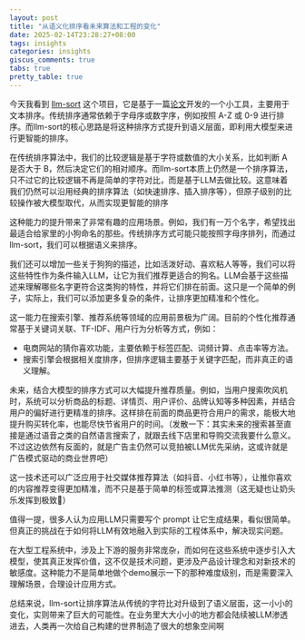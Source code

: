 ```yaml
---
layout: post
title: "从语义化排序看未来算法和工程的变化"
date: 2025-02-14T23:28:27+08:00
tags: insights
categories: insights
giscus_comments: true
tabs: true
pretty_table: true
---
```


今天我看到 [llm-sort](https://github.com/vagos/llm-sort) 这个项目，它是基于一篇[论文](https://arxiv.org/abs/2306.17563)开发的一个小工具，主要用于文本排序。传统排序通常依赖于字母序或数字序，例如按照 A-Z 或 0-9 进行排序。而llm-sort的核心思路是将这种排序方式提升到语义层面，即利用大模型来进行更智能的排序。

在传统排序算法中，我们的比较逻辑是基于字符或数值的大小关系，比如判断 A 是否大于 B，然后决定它们的相对顺序。而llm-sort本质上仍然是一个排序算法，只不过它的比较逻辑不再是简单的字符对比，而是基于LLM去做比较。这意味着我们仍然可以沿用经典的排序算法（如快速排序、插入排序等），但原子级别的比较操作被大模型取代，从而实现更智能的排序

这种能力的提升带来了非常有趣的应用场景。例如，我们有一万个名字，希望找出最适合给家里的小狗命名的那些。传统排序方式可能只能按照字母序排列，而通过llm-sort，我们可以根据语义来排序。

我们还可以增加一些关于狗狗的描述，比如活泼好动、喜欢粘人等等，我们可以将这些特性作为条件输入LLM，让它为我们推荐更适合的狗名。LLM会基于这些描述来理解哪些名字更符合这类狗的特性，并将它们排在前面。这只是一个简单的例子，实际上，我们可以添加更多复杂的条件，让排序更加精准和个性化。

这一能力在搜索引擎、推荐系统等领域的应用前景极为广阔。目前的个性化推荐通常基于关键词关联、TF-IDF、用户行为分析等方式，例如：

- 电商网站的猜你喜欢功能，主要依赖于标签匹配、词频计算、点击率等方法。
- 搜索引擎会根据相关度排序，但排序逻辑主要基于关键字匹配，而非真正的语义理解。

未来，结合大模型的排序方式可以大幅提升推荐质量。例如，当用户搜索吹风机时，系统可以分析商品的标题、详情页、用户评价、品牌认知等多种因素，并结合用户的偏好进行更精准的排序。这样排在前面的商品更符合用户的需求，能极大地提升购买转化率，也能尽快节省用户的时间。（发散一下：其实未来的搜索甚至直接是通过语音之类的自然语言搜索了，就跟去线下店里和导购交流我要什么意义。不过这边依然有反面的，就是广告主仍然可以竞拍被LLM优先采纳，这或许就是广告模式驱动的商业世界吧）

这一技术还可以广泛应用于社交媒体推荐算法（如抖音、小红书等），让推你喜欢的内容推荐变得更加精准，而不只是基于简单的标签或算法推测（这无疑也让奶头乐发挥到极致🥲）

值得一提，很多人认为应用LLM只需要写个 prompt 让它生成结果，看似很简单。但真正的挑战在于如何将LLM有效地融入到实际的工程体系中，解决现实问题。

在大型工程系统中，涉及上下游的服务非常庞杂，而如何在这些系统中逐步引入大模型，使其真正发挥价值，这不仅是技术问题，更涉及产品设计理念和对新技术的敏感度。这种能力不是简单地做个demo展示一下的那种难度级别，而是需要深入理解场景，合理设计应用方式。

总结来说，llm-sort让排序算法从传统的字符比对升级到了语义层面，这一小小的变化，实则带来了巨大的可能性。在业务里大大小小的地方都会陆续被LLM渗透进去，人类再一次给自己构建的世界制造了很大的想象空间啊
